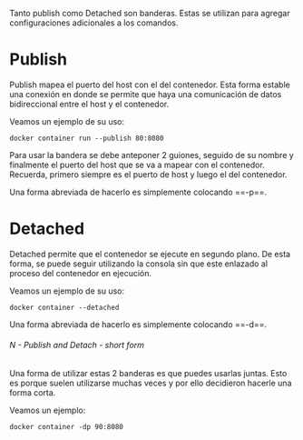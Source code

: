 Tanto publish como Detached son banderas. Estas se utilizan para agregar configuraciones adicionales a los comandos.

# Publish
Publish mapea el puerto del host con el del contenedor. Esta forma estable una conexión en donde se permite que haya una comunicación de datos bidireccional entre el host y el contenedor.

Veamos un ejemplo de su uso:
```Docker 
docker container run --publish 80:8080
```

Para usar la bandera se debe anteponer 2 guiones, seguido de su nombre y finalmente el puerto del host que se va a mapear con el contenedor. Recuerda, primero siempre es el puerto de host y luego el del contenedor.

Una forma abreviada de hacerlo es simplemente colocando ==-p==.

# Detached
Detached permite que el contenedor se ejecute en segundo plano. De esta forma, se puede seguir utilizando la consola sin que este enlazado al proceso del contenedor en ejecución.

Veamos un ejemplo de su uso:
```Docker
docker container --detached
```

Una forma abreviada de hacerlo es simplemente colocando ==-d==.

###### N -  Publish and Detach - short form
Una forma de utilizar estas 2 banderas es que puedes usarlas juntas. Esto es porque suelen utilizarse muchas veces y por ello decidieron hacerle una forma corta.

Veamos un ejemplo:
```Docker
docker container -dp 90:8080
```